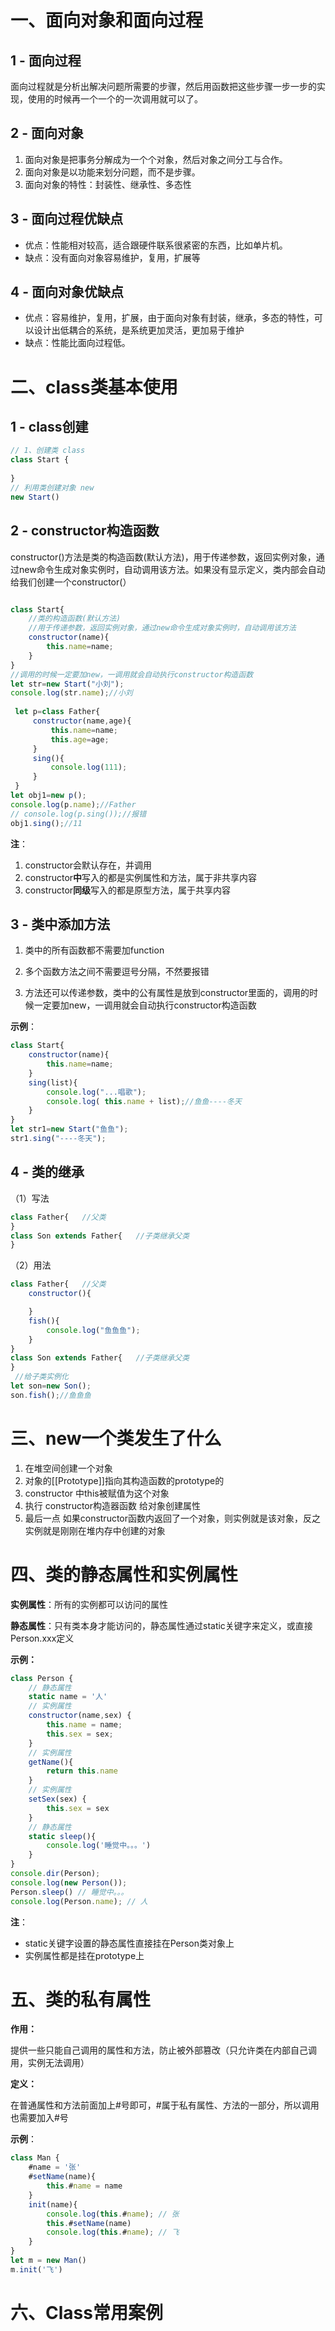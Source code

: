 # 一、面向对象和面向过程

## 1 - 面向过程

​		面向过程就是分析出解决问题所需要的步骤，然后用函数把这些步骤一步一步的实现，使用的时候再一个一个的一次调用就可以了。

## 2 - 面向对象

1. 面向对象是把事务分解成为一个个对象，然后对象之间分工与合作。
2. 面向对象是以功能来划分问题，而不是步骤。
3. 面向对象的特性：封装性、继承性、多态性

## 3 - 面向过程优缺点

- 优点：性能相对较高，适合跟硬件联系很紧密的东西，比如单片机。
-  缺点：没有面向对象容易维护，复用，扩展等

## 4 - 面向对象优缺点

- 优点：容易维护，复用，扩展，由于面向对象有封装，继承，多态的特性，可以设计出低耦合的系统，是系统更加灵活，更加易于维护
- 缺点：性能比面向过程低。

# 二、class类基本使用

## 1 - class创建

```js
// 1、创建类 class
class Start {
    
}
// 利用类创建对象 new
new Start()
```

## 2 - constructor构造函数

​		constructor()方法是类的构造函数(默认方法)，用于传递参数，返回实例对象，通过new命令生成对象实例时，自动调用该方法。如果没有显示定义，类内部会自动给我们创建一个constructor(）

```js

class Start{
    //类的构造函数(默认方法)
    //用于传递参数，返回实例对象，通过new命令生成对象实例时，自动调用该方法
    constructor(name){
        this.name=name;
    }
}
//调用的时候一定要加new，一调用就会自动执行constructor构造函数
let str=new Start("小刘");
console.log(str.name);//小刘
 
 let p=class Father{
     constructor(name,age){
         this.name=name;
         this.age=age;
     }
     sing(){
         console.log(111);
     }
 }
let obj1=new p();
console.log(p.name);//Father
// console.log(p.sing());//报错
obj1.sing();//11
```

**注**：

1. constructor会默认存在，并调用
2. constructor**中**写入的都是实例属性和方法，属于非共享内容
3. constructor**同级**写入的都是原型方法，属于共享内容

## 3 - 类中添加方法

1. 类中的所有函数都不需要加function

2. 多个函数方法之间不需要逗号分隔，不然要报错

3.  方法还可以传递参数，类中的公有属性是放到constructor里面的，调用的时候一定要加new，一调用就会自动执行constructor构造函数

**示例**：

```js
class Start{
    constructor(name){
        this.name=name;
    }
    sing(list){
        console.log("...唱歌");
        console.log( this.name + list);//鱼鱼----冬天
    }
}
let str1=new Start("鱼鱼");
str1.sing("----冬天");
```

## 4 - 类的继承

（1）写法

```js
class Father{   //父类
}
class Son extends Father{   //子类继承父类
}
```

（2）用法

```js
class Father{   //父类
    constructor(){

    }
    fish(){
        console.log("鱼鱼鱼");
    }
}
class Son extends Father{   //子类继承父类
}
 //给子类实例化
let son=new Son();
son.fish();//鱼鱼鱼
```

#  	 三、new一个类发生了什么

1. 在堆空间创建一个对象
2. 对象的[[Prototype]]指向其构造函数的prototype的
3. constructor 中this被赋值为这个对象
4. 执行 constructor构造器函数 给对象创建属性
5. 最后一点 如果constructor函数内返回了一个对象，则实例就是该对象，反之实例就是刚刚在堆内存中创建的对象

# 四、类的静态属性和实例属性

**实例属性**：所有的实例都可以访问的属性

**静态属性**：只有类本身才能访问的，静态属性通过static关键字来定义，或直接Person.xxx定义

**示例：**

```js
class Person {
    // 静态属性
    static name = '人'
    // 实例属性
    constructor(name,sex) { 
        this.name = name;
        this.sex = sex;
    }
    // 实例属性
    getName(){
        return this.name
    }
    // 实例属性
    setSex(sex) {
        this.sex = sex
    }
    // 静态属性
    static sleep(){
        console.log('睡觉中。。。')
    }
}
console.dir(Person);
console.log(new Person());
Person.sleep() // 睡觉中。。。
console.log(Person.name); // 人
```

**注**：

- static关键字设置的静态属性直接挂在Person类对象上
- 实例属性都是挂在prototype上

# 五、类的私有属性

**作用：**

提供一些只能自己调用的属性和方法，防止被外部篡改（只允许类在内部自己调用，实例无法调用）

**定义：**

在普通属性和方法前面加上#号即可，#属于私有属性、方法的一部分，所以调用也需要加入#号

**示例**：

```js
class Man {
    #name = '张'
    #setName(name){
        this.#name = name
    }
    init(name){
        console.log(this.#name); // 张
        this.#setName(name)
        console.log(this.#name); // 飞
    }
}
let m = new Man()
m.init('飞')
```

# 六、Class常用案例
